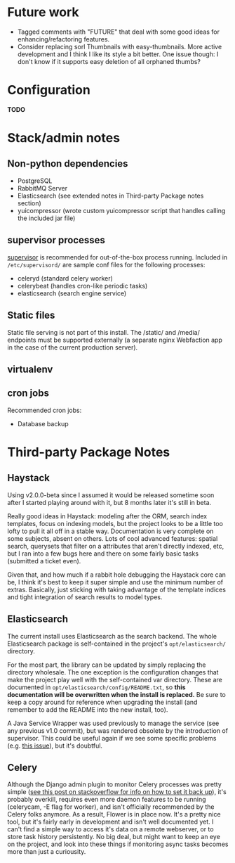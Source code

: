 # Future work #

- Tagged comments with "FUTURE" that deal with some good ideas for enhancing/refactoring features.
- Consider replacing sorl Thumbnails with easy-thumbnails. More active development and I think I like its style a bit better. One issue though: I don't know if it supports easy deletion of all orphaned thumbs?

# Configuration #

**TODO**

# Stack/admin notes #

## Non-python dependencies ##

- PostgreSQL
- RabbitMQ Server
- Elasticsearch (see extended notes in Third-party Package notes section)
- yuicompressor (wrote custom yuicompressor script that handles calling the included jar file)

## supervisor processes ##

[supervisor](http://supervisord.org/configuration.html) is recommended for out-of-the-box process running. Included in `/etc/supervisord/` are sample conf files for the following processes:
- celeryd (standard celery worker)
- celerybeat (handles cron-like periodic tasks)
- elasticsearch (search engine service)

## Static files ##

Static file serving is not part of this install. The /static/ and /media/ endpoints must be supported externally (a separate nginx Webfaction app in the case of the current production server).

## virtualenv ##

## cron jobs ##

Recommended cron jobs:
- Database backup

# Third-party Package Notes #

## Haystack ##

Using v2.0.0-beta since I assumed it would be released sometime soon after I started playing around with it, but 8 months later it's still in beta.

Really good ideas in Haystack: modeling after the ORM, search index templates, focus on indexing models, but the project looks to be a little too lofty to pull it all off in a stable way. Documentation is very complete on some subjects, absent on others. Lots of cool advanced features: spatial search, querysets that filter on a attributes that aren't directly indexed, etc, but I ran into a few bugs here and there on some fairly basic tasks (submitted a ticket even).

Given that, and how much if a rabbit hole debugging the Haystack core can be, I think it's best to keep it super simple and use the minimum number of extras. Basically, just sticking with taking advantage of the template indices and tight integration of search results to model types.

## Elasticsearch ##

The current install uses Elasticsearch as the search backend. The whole Elasticsearch package is self-contained in the project's `opt/elasticsearch/` directory.

For the most part, the library can be updated by simply replacing the directory wholesale. The one exception is the configuration changes that make the project play well with the self-contained var directory. These are documented in `opt/elasticsearch/config/README.txt`, so **this documentation will be overwritten when the install is replaced.** Be sure to keep a copy around for reference when upgrading the install (and remember to add the README into the new install, too).

A Java Service Wrapper was used previously to manage the service (see any previous v1.0 commit), but was rendered obsolete by the introduction of supervisor. This could be useful again if we see some specific problems (e.g. [this issue](http://www.elasticsearch.org/tutorials/2011/04/06/too-many-open-files.html)), but it's doubtful.

## Celery ##

Although the Django admin plugin to monitor Celery processes was pretty simple ([see this post on stackoverflow for info on how to set it back up](http://stackoverflow.com/questions/10660202/how-do-i-set-a-backend-for-django-celery-i-set-celery-result-backend-but-it-is)), it's probably overkill, requires even more daemon features to be running (celerycam, -E flag for worker), and isn't officially recommended by the Celery folks anymore. As a result, Flower is in place now. It's a pretty nice tool, but it's fairly early in development and isn't well documented yet. I can't find a simple way to access it's data on a remote webserver, or to store task history persistently. No big deal, but might want to keep an eye on the project, and look into these things if monitoring async tasks becomes more than just a curiousity.
